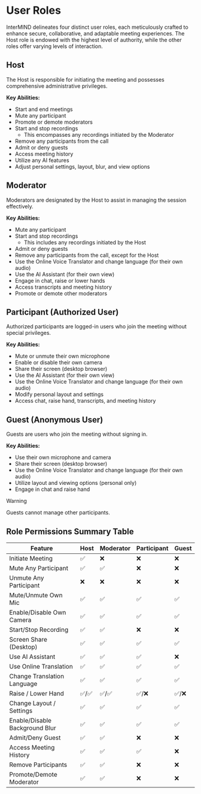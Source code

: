 # User Roles

InterMIND delineates four distinct user roles, each meticulously crafted to enhance secure, collaborative, and adaptable meeting experiences. The Host role is endowed with the highest level of authority, while the other roles offer varying levels of interaction.

## Host

The Host is responsible for initiating the meeting and possesses comprehensive administrative privileges.

**Key Abilities:**

- Start and end meetings
- Mute any participant
- Promote or demote moderators
- Start and stop recordings
  - This encompasses any recordings initiated by the Moderator
- Remove any participants from the call
- Admit or deny guests
- Access meeting history
- Utilize any AI features
- Adjust personal settings, layout, blur, and view options

## Moderator

Moderators are designated by the Host to assist in managing the session effectively.

**Key Abilities:**

- Mute any participant
- Start and stop recordings
  - This includes any recordings initiated by the Host
- Admit or deny guests
- Remove any participants from the call, except for the Host
- Use the Online Voice Translator and change language (for their own audio)
- Use the AI Assistant (for their own view)
- Engage in chat, raise or lower hands
- Access transcripts and meeting history
- Promote or demote other moderators

## Participant (Authorized User)

Authorized participants are logged-in users who join the meeting without special privileges.

**Key Abilities:**

- Mute or unmute their own microphone
- Enable or disable their own camera
- Share their screen (desktop browser)
- Use the AI Assistant (for their own view)
- Use the Online Voice Translator and change language (for their own audio)
- Modify personal layout and settings
- Access chat, raise hand, transcripts, and meeting history

## Guest (Anonymous User)

Guests are users who join the meeting without signing in.

**Key Abilities:**

- Use their own microphone and camera
- Share their screen (desktop browser)
- Use the Online Voice Translator and change language (for their own audio)
- Utilize layout and viewing options (personal only)
- Engage in chat and raise hand

> [!WARNING]
> Guests cannot manage other participants.

## Role Permissions Summary Table

| Feature                        | Host  | Moderator | Participant | Guest |
| ------------------------------ | ----- | --------- | ----------- | ----- |
| Initiate Meeting               | ✅    | ❌        | ❌          | ❌    |
| Mute Any Participant           | ✅    | ✅        | ❌          | ❌    |
| Unmute Any Participant         | ❌    | ❌        | ❌          | ❌    |
| Mute/Unmute Own Mic            | ✅    | ✅        | ✅          | ✅    |
| Enable/Disable Own Camera      | ✅    | ✅        | ✅          | ✅    |
| Start/Stop Recording           | ✅    | ✅        | ❌          | ❌    |
| Screen Share (Desktop)         | ✅    | ✅        | ✅          | ✅    |
| Use AI Assistant               | ✅    | ✅        | ✅          | ❌    |
| Use Online Translation         | ✅    | ✅        | ✅          | ✅    |
| Change Translation Language    | ✅    | ✅        | ✅          | ✅    |
| Raise / Lower Hand             | ✅/✅ | ✅/✅     | ✅/❌       | ✅/❌ |
| Change Layout / Settings       | ✅    | ✅        | ✅          | ✅    |
| Enable/Disable Background Blur | ✅    | ✅        | ✅          | ✅    |
| Admit/Deny Guest               | ✅    | ✅        | ❌          | ❌    |
| Access Meeting History         | ✅    | ✅        | ✅          | ❌    |
| Remove Participants            | ✅    | ✅        | ❌          | ❌    |
| Promote/Demote Moderator       | ✅    | ✅        | ❌          | ❌    |
